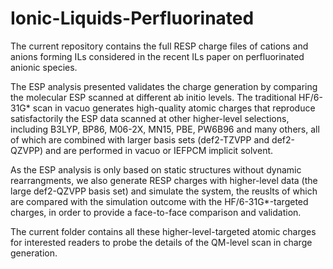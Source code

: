 # Ionic-Liquids-Perfluorinated

The current repository contains the full RESP charge files of cations and anions forming ILs considered in the recent ILs paper on perfluorinated anionic species. 

The ESP analysis presented validates the charge generation by comparing the molecular ESP scanned at different ab initio levels. The traditional HF/6-31G* scan in vacuo generates high-quality atomic charges that reproduce satisfactorily the ESP data scanned at other higher-level selections, including B3LYP, BP86, M06-2X, MN15, PBE, PW6B96 and many others, all of which are combined with larger basis sets (def2-TZVPP and def2-QZVPP) and are performed in vacuo or IEFPCM implicit solvent. 

As the ESP analysis is only based on static structures without dynamic rearrangments, we also generate RESP charges with higher-level data (the large def2-QZVPP basis set) and simulate the system, the reuslts of which are compared with the simulation outcome with the HF/6-31G*-targeted charges, in order to provide a face-to-face comparison and validation. 

The current folder contains all these higher-level-targeted atomic charges for interested readers to probe the details of the QM-level scan in charge generation. 
